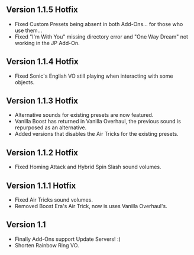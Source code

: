 ## Version 1.1.5 Hotfix
- Fixed Custom Presets being absent in both Add-Ons... for those who use them...
- Fixed "I'm With You" missing directory error and "One Way Dream" not working in the JP Add-On.

## Version 1.1.4 Hotfix
- Fixed Sonic's English VO still playing when interacting with some objects.

## Version 1.1.3 Hotfix
- Alternative sounds for existing presets are now featured.
- Vanilla Boost has returned in Vanilla Overhaul, the previous sound is repurposed as an alternative.
- Added versions that disables the Air Tricks for the existing presets.

## Version 1.1.2 Hotfix
- Fixed Homing Attack and Hybrid Spin Slash sound volumes.

## Version 1.1.1 Hotfix
- Fixed Air Tricks sound volumes.
- Removed Boost Era's Air Trick, now is uses Vanilla Overhaul's.

## Version 1.1
- Finally Add-Ons support Update Servers! :)
- Shorten Rainbow Ring VO.
